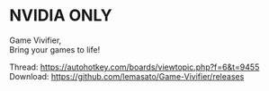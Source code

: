 # NVIDIA ONLY

Game Vivifier,  
Bring your games to life!

Thread: https://autohotkey.com/boards/viewtopic.php?f=6&t=9455  
Download: https://github.com/lemasato/Game-Vivifier/releases
